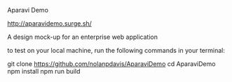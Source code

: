 Aparavi Demo

http://aparavidemo.surge.sh/

A design mock-up for an enterprise web application

to test on your local machine, run the following commands in your terminal:

git clone https://github.com/nolanpdavis/AparaviDemo
cd AparaviDemo
npm install
npm run build
